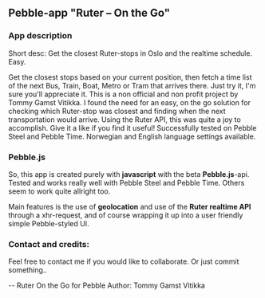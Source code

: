 ## Pebble-app "Ruter – On the Go"

### App description
Short desc: Get the closest Ruter-stops in Oslo and the realtime schedule. Easy.

Get the closest stops based on your current position, then fetch a time list of the next Bus, Train, Boat, Metro or Tram that arrives there. Just try it, I'm sure you'll appreciate it. This is a non official and non profit project by Tommy Gamst Vitikka. I found the need for an easy, on the go solution for checking which Ruter-stop was closest and finding when the next transportation would arrive. Using the Ruter API, this was quite a joy to accomplish. Give it a like if you find it useful! Successfully tested on Pebble Steel and Pebble Time. Norwegian and English language settings available.

### Pebble.js
So, this app is created purely with **javascript** with the beta **Pebble.js**-api. Tested and works really well with Pebble Steel and Pebble Time. Others seem to work quite allright too.

Main features is the use of **geolocation** and use of the **Ruter realtime API** through a xhr-request, and of course wrapping it up into a user friendly simple Pebble-styled UI.


### Contact and credits:
Feel free to contact me if you would like to collaborate. Or just commit something..

--
Ruter On the Go for Pebble
Author: Tommy Gamst Vitikka
